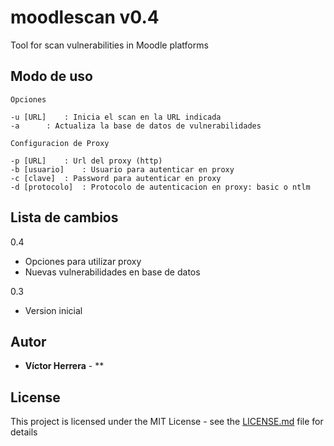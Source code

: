 # moodlescan v0.4
Tool for scan vulnerabilities in Moodle platforms

## Modo de uso
```
Opciones

-u [URL] 	: Inicia el scan en la URL indicada
-a 		: Actualiza la base de datos de vulnerabilidades

Configuracion de Proxy

-p [URL]	: Url del proxy (http)
-b [usuario]	: Usuario para autenticar en proxy
-c [clave]	: Password para autenticar en proxy
-d [protocolo]  : Protocolo de autenticacion en proxy: basic o ntlm

```
## Lista de cambios

0.4

- Opciones para utilizar proxy
- Nuevas vulnerabilidades en base de datos

0.3

- Version inicial

## Autor

* **Víctor Herrera** - ** 

## License

This project is licensed under the MIT License - see the [LICENSE.md](LICENSE.md) file for details
